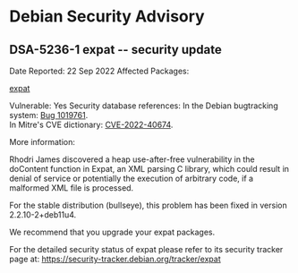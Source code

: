 
Debian Security Advisory
========================


DSA-5236-1 expat -- security update
-----------------------------------



Date Reported:
22 Sep 2022
Affected Packages:

[expat](https://packages.debian.org/src:expat)

Vulnerable:
Yes
Security database references:
In the Debian bugtracking system: [Bug 1019761](https://bugs.debian.org/cgi-bin/bugreport.cgi?bug=1019761).  
In Mitre's CVE dictionary: [CVE-2022-40674](https://security-tracker.debian.org/tracker/CVE-2022-40674).  

More information:

Rhodri James discovered a heap use-after-free vulnerability in the
doContent function in Expat, an XML parsing C library, which could
result in denial of service or potentially the execution of arbitrary
code, if a malformed XML file is processed.


For the stable distribution (bullseye), this problem has been fixed in
version 2.2.10-2+deb11u4.


We recommend that you upgrade your expat packages.


For the detailed security status of expat please refer to its security
tracker page at:
<https://security-tracker.debian.org/tracker/expat>





